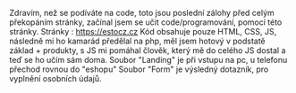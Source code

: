 Zdravím, než se podíváte na code, toto jsou poslední zálohy před celým překopáním stránky, začínal jsem se učit code/programování, pomocí této stránky.
Stránky : https://estocz.cz
Kód obsahuje pouze HTML, CSS, JS, následně mi ho kamarád předělal na php, měl jsem hotový v podstatě základ + produkty, s JS mi pomáhal člověk, který mě do celého JS dostal a teď se ho učím sám doma.
Soubor "Landing" je při vstupu na pc, u telefonu přechod rovnou do "eshopu"
Soubor "Form" je výsledný dotazník, pro vyplnění osobních údajů.
